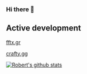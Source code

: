 ### Hi there 👋
## Active development

[fftx.gr](https://fttx.gr)

[crafty.gg](https:/crafty.gg)

[![Robert's github stats](https://github-readme-stats.vercel.app/api?username=treboryx&theme=dark&show_icons=true)](https://github.com/treboryx)
<!-- [![Robert's wakatime stats](https://github-readme-stats.vercel.app/api/wakatime?username=treboryx)](https://github.com/treboryx) -->
